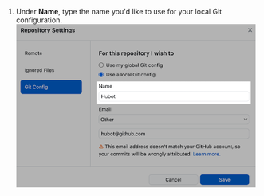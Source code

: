 1. Under **Name**, type the name you'd like to use for your local Git configuration. ![El campo de nombre de la configuración local de Git](/assets/images/help/desktop/local-config-name.png)
